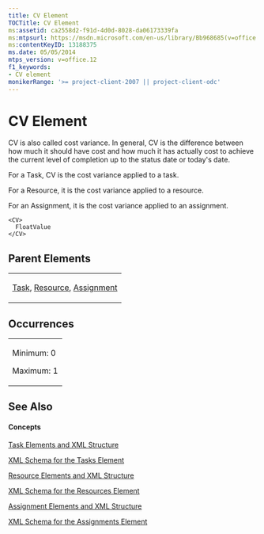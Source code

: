 ```yaml
---
title: CV Element
TOCTitle: CV Element
ms:assetid: ca2558d2-f91d-4d0d-8028-da06173339fa
ms:mtpsurl: https://msdn.microsoft.com/en-us/library/Bb968685(v=office.12)
ms:contentKeyID: 13188375
ms.date: 05/05/2014
mtps_version: v=office.12
f1_keywords:
- CV element
monikerRange: '>= project-client-2007 || project-client-odc'
---
```


# CV Element




CV is also called cost variance. In general, CV is the difference between how much it should have cost and how much it has actually cost to achieve the current level of completion up to the status date or today's date.

For a Task, CV is the cost variance applied to a task.

For a Resource, it is the cost variance applied to a resource.

For an Assignment, it is the cost variance applied to an assignment.

    <CV>
      FloatValue
    </CV>

## Parent Elements

<table>
<colgroup>
<col style="width: 100%" />
</colgroup>
<tbody>
<tr class="odd">
<td><p><a href="bb968487(v=office.12).md">Task</a>, <a href="bb968715(v=office.12).md">Resource</a>, <a href="bb968611(v=office.12).md">Assignment</a></p></td>
</tr>
</tbody>
</table>

## Occurrences

<table>
<colgroup>
<col style="width: 100%" />
</colgroup>
<tbody>
<tr class="odd">
<td><p>Minimum: 0</p>
<p>Maximum: 1</p></td>
</tr>
</tbody>
</table>

## See Also

#### Concepts

[Task Elements and XML Structure](bb968475\(v=office.12\).md)

[XML Schema for the Tasks Element](bb968415\(v=office.12\).md)

[Resource Elements and XML Structure](bb968445\(v=office.12\).md)

[XML Schema for the Resources Element](bb968511\(v=office.12\).md)

[Assignment Elements and XML Structure](bb968738\(v=office.12\).md)

[XML Schema for the Assignments Element](bb968414\(v=office.12\).md)

